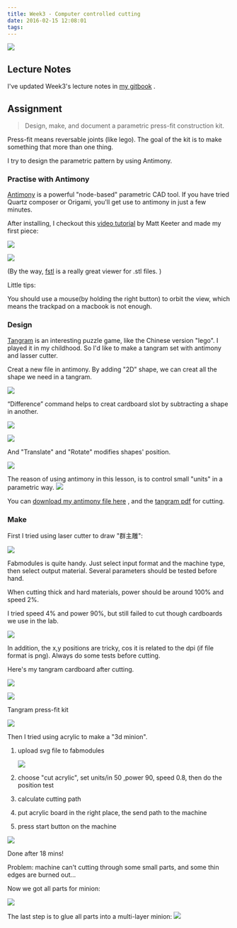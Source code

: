 ```yaml
---
title: Week3 - Computer controlled cutting
date: 2016-02-15 12:08:01
tags:
---
```



![](http://7xjpra.com1.z0.glb.clouddn.com/week3.png)

<!--more-->

## Lecture Notes

I've updated Week3's lecture notes in [my gitbook](https://kidult00.gitbooks.io/00fabnotes/content/Week3/3_computer-controlled%20cutting.html) .

## Assignment

> Design, make, and document a parametric press-fit construction kit.

Press-fit means reversable joints (like lego). The goal of the kit is to make something that more than one thing.

I try to design the parametric pattern by using Antimony.

### Practise with Antimony
[Antimony](http://www.mattkeeter.com/projects/antimony/3/) is a powerful "node-based" parametric CAD tool. If you have tried  Quartz composer or Origami, you'll get use to antimony in just a few minutes.


After installing, I checkout this [video tutorial](http://www.mattkeeter.com/projects/antimony/3/) by Matt Keeter and made my first piece:

![](http://7xjpra.com1.z0.glb.clouddn.com/antimonyprac.png)

![](http://7xjpra.com1.z0.glb.clouddn.com/antimonytest.png)

(By the way, [fstl](http://www.mattkeeter.com/projects/fstl/) is a really great viewer for .stl files. )

Little tips:

You should use a mouse(by holding the right button) to orbit the view, which means the trackpad on a macbook is not enough.

### Design
[Tangram](https://en.wikipedia.org/wiki/Tangram) is an interesting puzzle game, like the Chinese version "lego". I played it in my childhood. So I'd like to make a tangram set with antimony and lasser cutter.

Creat a new file in antimony. By adding "2D" shape, we can creat all the shape we need in a tangram.

![](http://7xjpra.com1.z0.glb.clouddn.com/antimonys1.png)

“Difference” command helps to creat cardboard slot by subtracting a shape in another. 

![](http://7xjpra.com1.z0.glb.clouddn.com/antimonys2.png)

![](http://7xjpra.com1.z0.glb.clouddn.com/antimonys4.png)

And "Translate" and "Rotate" modifies shapes' position.

![](http://7xjpra.com1.z0.glb.clouddn.com/antimonys3.png)

The reason of using antimony in this lesson, is to control small "units" in a parametric way. 
![](http://7xjpra.com1.z0.glb.clouddn.com/antimonys5.png)

You can [download my antimony file here](https://app.box.com/s/qfndi1fv6vhbyu6gr9rfzxfjnzxoj68o) , and the [tangram pdf](https://app.box.com/s/6cdjvc3lr6gsh1rz6gguic5m02iu451d) for cutting.


### Make

First I tried using laser cutter to draw "群主雕":

![](http://7xjpra.com1.z0.glb.clouddn.com/FullSizeRender%203_shrink.jpg)

Fabmodules is quite handy. Just select input format and the machine type, then select output material. Several parameters should be tested before hand.

When cutting thick and hard materials, power should be around 100% and speed 2%.

I tried speed 4% and power 90%, but still failed to cut though  cardboards we use in the lab.

![](http://7xjpra.com1.z0.glb.clouddn.com/IMG_9517_shrink.JPG)


In addition, the x,y positions are tricky, cos it is related to the dpi (if file format is png). Always do some tests before cutting.

Here's my tangram cardboard after cutting.

![](http://7xjpra.com1.z0.glb.clouddn.com/IMG_9524_shrink.JPG)

![](http://7xjpra.com1.z0.glb.clouddn.com/IMG_9525_shrink.JPG)

Tangram press-fit kit

![](http://7xjpra.com1.z0.glb.clouddn.com/IMG_9526_shrink.JPG)

Then I tried using acrylic to make a "3d minion".

1. upload svg file to fabmodules

	![](http://7xjpra.com1.z0.glb.clouddn.com/IMG_9535_shrink.JPG)

2. choose "cut acrylic", set units/in 50 ,power 90, speed 0.8, then do the position test

3. calculate cutting path

4. put acrylic board in the right place, the send path to the machine

5. press start button on the machine

![](http://7xjpra.com1.z0.glb.clouddn.com/IMG_9536_shrink.JPG)

Done after 18 mins!

Problem: machine can't cutting through some small parts, and some thin edges are burned out...

Now we got all parts for minion:

![](http://7xjpra.com1.z0.glb.clouddn.com/IMG_9537_shrink.JPG)

The last step is to glue all parts into a multi-layer minion:
![](http://7xjpra.com1.z0.glb.clouddn.com/FullSizeRender_shrink.jpg)